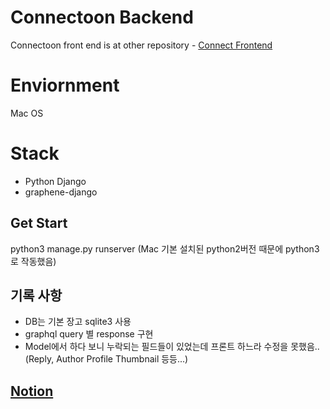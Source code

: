 # Connectoon Backend

Connectoon front end is at other repository - [Connect Frontend](https://github.com/cdbrouk/connectoon-frontend)

# Enviornment

Mac OS

# Stack

- Python Django
- graphene-django

## Get Start

python3 manage.py runserver (Mac 기본 설치된 python2버전 때문에 python3로 작동했음)

## 기록 사항

- DB는 기본 장고 sqlite3 사용
- graphql query 별 response 구현
- Model에서 하다 보니 누락되는 필드들이 있었는데 프론트 하느라 수정을 못했음..(Reply, Author Profile Thumbnail 등등...)

## [Notion](https://www.notion.so/Connectoon-ec2ffbe9174e449a9c847b3c95513a41)
